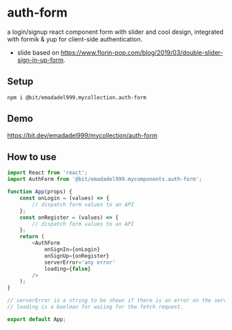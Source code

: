# auth-form
a login/signup react component form with slider and cool design, integrated with formik & yup for client-side authentication.
- slide based on https://www.florin-pop.com/blog/2019/03/double-slider-sign-in-up-form.

## Setup
```
npm i @bit/emadadel999.mycollection.auth-form
```

## Demo
https://bit.dev/emadadel999/mycollection/auth-form

## How to use

```javascript
import React from 'react';
import AuthForm from '@bit/emadadel999.mycomponents.auth-form';

function App(props) {
	const onLogin = (values) => {
		// dispatch form values to an API
	};
	const onRegister = (values) => {
		// dispatch form values to an API
	};
	return (
		<AuthForm
			onSignIn={onLogin}
			onSignUp={onRegister}
			serverError='any error'
			loading={false}
		/>
	);
}

// serverError is a string to be shown if there is an error on the server.
// loading is a boolean for waiing for the fetch request.

export default App;
```